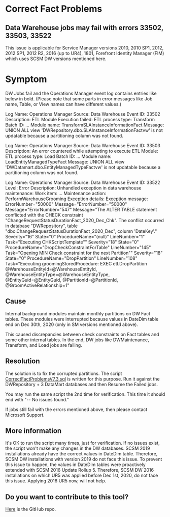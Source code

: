 # Correct Fact Problems

## Data Warehouse jobs may fail with errors 33502, 33503, 33522

This issue is applicable for Service Manager versions 2010, 2010 SP1, 2012, 2012 SP1, 2012 R2, 2016 (up to UR4), 1801, Forefront Identity Manager (FIM) which uses SCSM DW versions mentioned here.

# Symptom

DW Jobs fail and the Operations Manager event log contains entries like below in bold. (Please note that some parts in error messages like Job name, Table, or View names can have different values.)

 
Log Name: Operations Manager
Source: Data Warehouse
Event ID: 33502
Description:
ETL Module Execution failed:
ETL process type: Transform
Batch ID: …
Module name: TransformSLAInstanceInformationFact
Message: UNION ALL view 'DWRepository.dbo.SLAInstanceInformationFactvw' is not updatable because a partitioning column was not found.
 

Log Name: Operations Manager
Source: Data Warehouse
Event ID: 33503
Description:
An error countered while attempting to execute ETL Module:
ETL process type: Load
Batch ID: …
Module name: LoadEntityManagedTypeFact
Message: UNION ALL view 'DWDatamart.dbo.EntityManagedTypeFactvw' is not updatable because a partitioning column was not found.

Log Name: Operations Manager
Source: Data Warehouse
Event ID: 33522
Level: Error
Description:
Unhandled exception in data warehouse maintenance:
Work item: …
Maintenance action: PerformWarehouseGrooming Exception details:
Exception message: ErrorNumber="50000" Message="ErrorNumber="50000" Message="ErrorNumber="547" Message="The ALTER TABLE statement conflicted with the CHECK constraint "ChangeRequestStatusDurationFact_2020_Dec_Chk". The conflict occurred in database "DWRepository", table "dbo.ChangeRequestStatusDurationFact_2020_Dec", column 'DateKey'." Severity="16" State="0" ProcedureName="(null)" LineNumber="1" Task="Executing CHKScriptTemplate"" Severity="18" State="0" ProcedureName="DropCheckConstraintForTable" LineNumber="145" Task="Opening MIN Check constraint for the next Partition"" Severity="18" State="0" ProcedureName="DropPartition" LineNumber="108" Task="Executing groomingStoredProcedure: EXEC etl.DropPartition @WarehouseEntityId=@WarehouseEntityId, @WarehouseEntityType=@WarehouseEntityType, @EntityGuid=@EntityGuid, @PartitionId=@PartitionId, @GroomActiveRelationship=1"

## Cause

Internal background modules maintain monthly partitions on DW Fact tables. These modules were interrupted because values in DateDim table end on Dec 30th, 2020 (only in SM versions mentioned above).

This caused discrepancies between check constraints on Fact tables and some other internal tables. In the end, DW jobs like DWMaintenance, Transform, and Load jobs are failing.

## Resolution

The solution is to fix the corrupted partitions. The script [CorrectFactProblemsV7.3.sql](https://github.com/microsoft/CSS-SystemCenter-ServiceManager/releases/latest/download/Verify_SSRS_for_SCSM.ps1) is written for this purpose. Run it against the DWRepository + 3 DataMart databases and then Resume the Failed jobs. 

You may run the same script the 2nd time for verification. This time it should end with "-- No issues found."

If jobs still fail with the errors mentioned above, then please contact Microsoft Support.

## More information
	
It's OK to run the script many times, just for verification. If no issues exist, the script won't make any changes in the DW databases.
	SCSM 2019 installations already have the correct values in DateDim table. Therefore, SCSM DW installations with version 2019 do not face this issue.
	To prevent this issue to happen, the values in DateDim tables were proactively extended with SCSM 2016 Update Rollup 5. Therefore, SCSM DW 2016 installations on which UR5 was applied before Dec 1st, 2020, do not face this issue.
	Applying 2016 UR5 now, will not help.

## Do you want to contribute to this tool?

[Here](https://github.com/khusmeno-MS/CSS-SystemCenter-ServiceManager/tree/main/CorrectFactProblems) is the GitHub repo.
